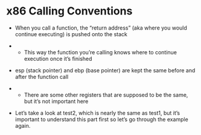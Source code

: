 # x86 Calling Conventions

- When you call a function, the “return address” (aka where you would continue executing) is pushed onto the stack

- - This way the function you’re calling knows where to continue execution once it’s finished

- esp (stack pointer) and ebp (base pointer) are kept the same before and after the function call

- - There are some other registers that are supposed to be the same, but it’s not important here

- Let’s take a look at test2, which is nearly the same as test1, but it’s important to understand this part first so let’s go through the example again.